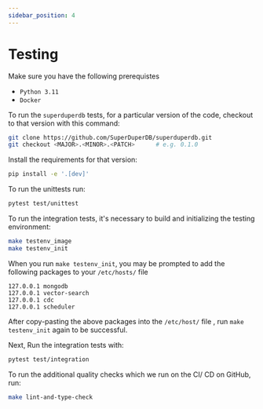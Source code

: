 ```yaml
---
sidebar_position: 4
---
```


# Testing

Make sure you have the following prerequistes
- `Python 3.11`
- `Docker`

To run the `superduperdb` tests, for a particular version of the code, checkout to that version with this command:

```bash
git clone https://github.com/SuperDuperDB/superduperdb.git
git checkout <MAJOR>.<MINOR>.<PATCH>      # e.g. 0.1.0
```


Install the requirements for that version:

```bash
pip install -e '.[dev]'
```

To run the unittests run:

```bash
pytest test/unittest
```

To run the integration tests, it's necessary to build and initializing the testing environment:

```bash
make testenv_image
make testenv_init
```
When you run `make testenv_init`,  you may be prompted to  add the following packages to your `/etc/hosts/` file

```
127.0.0.1 mongodb
127.0.0.1 vector-search
127.0.0.1 cdc
127.0.0.1 scheduler
```
After copy-pasting the above packages into the `/etc/host/` file , run `make testenv_init` again to be successful.

Next, Run the integration tests with:

```bash
pytest test/integration
```

To run the additional quality checks which we run on the CI/ CD on GitHub, run:

```bash
make lint-and-type-check
```